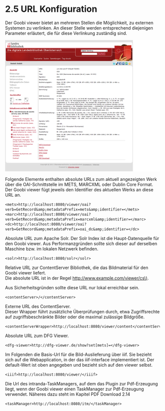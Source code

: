 # 2.5 URL Konfiguration

Der Goobi viewer bietet an mehreren Stellen die Möglichkeit, zu externen Systemen zu verlinken. An dieser Stelle werden entsprechend diejenigen Parameter erläutert, die für diese Verlinkung zuständig sind.

![](../.gitbook/assets/url-konfig.png)

Folgende Elemente enthalten absolute URLs zum aktuell angezeigten Werk über die OAI-Schnittstelle im METS, MARCXML oder Dublin Core Format. Der Goobi viewer fügt jeweils den Identifier des aktuellen Werks an diese URL an.

```markup
<mets>http://localhost:8080/viewer/oai?verb=GetRecord&amp;metadataPrefix=mets&amp;identifier=</mets>
<marc>http://localhost:8080/viewer/oai?verb=GetRecord&amp;metadataPrefix=marcxml&amp;identifier=</marc>
<dc>http://localhost:8080/viewer/oai?verb=GetRecord&amp;metadataPrefix=oai_dc&amp;identifier=</dc>
```



Absolute URL zum Apache Solr. Der Solr Index ist die Haupt-Datenquelle für den Goobi viewer. Aus Performanzgründen sollte sich dieser auf derselben Maschine bzw. im lokalen Netzwerk befinden.

```markup
<solr>http://localhost:8080/solr</solr>
```



Relative URL zur ContentServer Bibliothek, die das Bildmaterial für den Goobi viewer liefert.  
Die absolute URL ist in der Regel [http://www.example.com/viewer/cs\)](http://www.example.com/viewer/cs%29#).

Aus Sicherheitsgründen sollte diese URL nur lokal erreichbar sein.

```markup
<contentServer>/</contentServer>
```



Externe URL des ContentServer.  
Dieser Wrapper führt zusätzliche Überprüfungen durch, etwa Zugriffsrechte auf zugriffsbeschränkte Bilder oder die maximal zulässige Bildgröße.

```markup
<contentServerWrapper>http://localhost:8080/viewer/content</contentServerWrapper>
```



Absolute URL zum DFG Viewer.

```markup
<dfg-viewer>http://dfg-viewer.de/show?set[mets]=</dfg-viewer>
```



Im Folgenden die Basis-Url für die Bild-Auslieferung über iiif. Sie bezieht sich auf die Webapplication, in der das iiif-interface implementiert ist. Der default-Wert ist oben angegeben und bezieht sich auf den viewer selbst.

```markup
<iiif>http://localhost:8080/viewer/</iiif>
```



Die Url des intranda-TaskManagers, auf dem das Plugin zur Pdf-Erzeugung liegt, wenn der Goobi viewer einen TaskManager zur Pdf-Erzeugung verwendet. Näheres dazu steht im Kapitel PDF Download 2.14

```markup
<taskManager>http://localhost:8080/itm/</taskManager>
```

